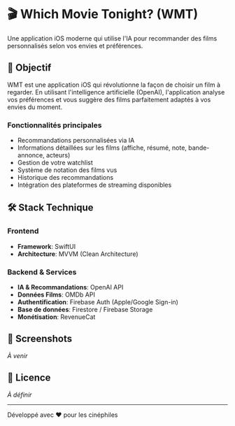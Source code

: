 # 🎬 Which Movie Tonight? (WMT)

Une application iOS moderne qui utilise l'IA pour recommander des films personnalisés selon vos envies et préférences.

## 🎯 Objectif

WMT est une application iOS qui révolutionne la façon de choisir un film à regarder. En utilisant l'intelligence artificielle (OpenAI), l'application analyse vos préférences et vous suggère des films parfaitement adaptés à vos envies du moment.

### Fonctionnalités principales
- Recommandations personnalisées via IA
- Informations détaillées sur les films (affiche, résumé, note, bande-annonce, acteurs)
- Gestion de votre watchlist
- Système de notation des films vus
- Historique des recommandations
- Intégration des plateformes de streaming disponibles

## 🛠️ Stack Technique

### Frontend
- **Framework**: SwiftUI
- **Architecture**: MVVM (Clean Architecture)

### Backend & Services
- **IA & Recommandations**: OpenAI API
- **Données Films**: OMDb API
- **Authentification**: Firebase Auth (Apple/Google Sign-in)
- **Base de données**: Firestore / Firebase Storage
- **Monétisation**: RevenueCat

## 📱 Screenshots

*À venir*

## 📄 Licence

*À définir*

---

Développé avec ❤️ pour les cinéphiles 
